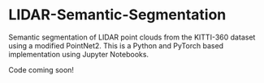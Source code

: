 # LIDAR-Semantic-Segmentation
Semantic segmentation of LIDAR point clouds from the KITTI-360 dataset using a modified PointNet2. This is a Python and PyTorch based implementation using Jupyter Notebooks.

Code coming soon!
